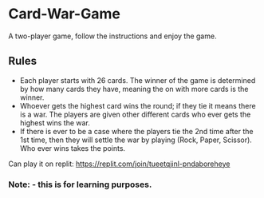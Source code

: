 # Card-War-Game
A two-player game, follow the instructions and enjoy the game.

## Rules
- Each player starts with 26 cards. The winner of the game is determined by how many cards they have, meaning the on with more cards is the winner.
- Whoever gets the highest card wins the round; if they tie it means there is a war. The players are given other different cards who ever gets the highest wins the war.
- If there is ever to be a case where the players tie the 2nd time after the 1st time, then they will settle the war by playing (Rock, Paper, Scissor). Who ever wins takes the points.

Can play it on replit: https://replit.com/join/tueetqjinl-pndaboreheye

### Note: - this is for learning purposes.
